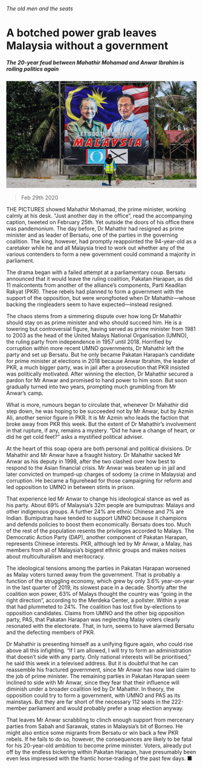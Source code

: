 ###### The old men and the seats

# A botched power grab leaves Malaysia without a government 

##### The 20-year feud between Mahathir Mohamad and Anwar Ibrahim is roiling politics again 

![image](images/20200229_ASP007.jpg) 

> Feb 29th 2020 

THE PICTURES showed Mahathir Mohamad, the prime minister, working calmly at his desk. “Just another day in the office”, read the accompanying caption, tweeted on February 25th. Yet outside the doors of his office there was pandemonium. The day before, Dr Mahathir had resigned as prime minister and as leader of Bersatu, one of the parties in the governing coalition. The king, however, had promptly reappointed the 94-year-old as a caretaker while he and all Malaysia tried to work out whether any of the various contenders to form a new government could command a majority in parliament.

The drama began with a failed attempt at a parliamentary coup. Bersatu announced that it would leave the ruling coalition, Pakatan Harapan, as did 11 malcontents from another of the alliance’s components, Parti Keadilan Rakyat (PKR). These rebels had planned to form a government with the support of the opposition, but were wrongfooted when Dr Mahathir—whose backing the ringleaders seem to have expected—instead resigned.


The chaos stems from a simmering dispute over how long Dr Mahathir should stay on as prime minister and who should succeed him. He is a towering but controversial figure, having served as prime minister from 1981 to 2003 as the head of the United Malays National Organisation (UMNO), the ruling party from independence in 1957 until 2018. Horrified by corruption within more recent UMNO governments, Dr Mahathir left the party and set up Bersatu. But he only became Pakatan Harapan’s candidate for prime minister at elections in 2018 because Anwar Ibrahim, the leader of PKR, a much bigger party, was in jail after a prosecution that PKR insisted was politically motivated. After winning the election, Dr Mahathir secured a pardon for Mr Anwar and promised to hand power to him soon. But soon gradually turned into two years, prompting much grumbling from Mr Anwar’s camp.

What is more, rumours began to circulate that, whenever Dr Mahathir did step down, he was hoping to be succeeded not by Mr Anwar, but by Azmin Ali, another senior figure in PKR. It is Mr Azmin who leads the faction that broke away from PKR this week. But the extent of Dr Mahathir’s involvement in that rupture, if any, remains a mystery. “Did he have a change of heart, or did he get cold feet?” asks a mystified political adviser.

At the heart of this soap opera are both personal and political divisions. Dr Mahathir and Mr Anwar have a fraught history. Dr Mahathir sacked Mr Anwar as his deputy in 1998, after the two clashed over how best to respond to the Asian financial crisis. Mr Anwar was beaten up in jail and later convicted on trumped-up charges of sodomy (a crime in Malaysia) and corruption. He became a figurehead for those campaigning for reform and led opposition to UMNO in between stints in prison.

That experience led Mr Anwar to change his ideological stance as well as his party. About 69% of Malaysia’s 32m people are bumiputras: Malays and other indigenous groups. A further 24% are ethnic Chinese and 7% are Indian. Bumiputras have tended to support UMNO because it champions and defends policies to boost them economically. Bersatu does too. Much of the rest of the population resents the privileges accorded to Malays. The Democratic Action Party (DAP), another component of Pakatan Harapan, represents Chinese interests. PKR, although led by Mr Anwar, a Malay, has members from all of Malaysia’s biggest ethnic groups and makes noises about multiculturalism and meritocracy.

The ideological tensions among the parties in Pakatan Harapan worsened as Malay voters turned away from the government. That is probably a function of the struggling economy, which grew by only 3.6% year-on-year in the last quarter of 2019, its slowest pace in a decade. Shortly after the coalition won power, 63% of Malays thought the country was “going in the right direction”, according to the Merdeka Center, a pollster. Within a year that had plummeted to 24%. The coalition has lost five by-elections to opposition candidates. Claims from UMNO and the other big opposition party, PAS, that Pakatan Harapan was neglecting Malay voters clearly resonated with the electorate. That, in turn, seems to have alarmed Bersatu and the defecting members of PKR.

Dr Mahathir is presenting himself as a unifying figure again, who could rise above all this infighting. “If I am allowed, I will try to form an administration that doesn’t side with any party. Only national interests will be prioritised,” he said this week in a televised address. But it is doubtful that he can reassemble his fractured government, since Mr Anwar has now laid claim to the job of prime minister. The remaining parties in Pakatan Harapan seem inclined to side with Mr Anwar, since they fear that their influence will diminish under a broader coalition led by Dr Mahathir. In theory, the opposition could try to form a government, with UMNO and PAS as its mainstays. But they are far short of the necessary 112 seats in the 222-member parliament and would probably prefer a snap election anyway.

That leaves Mr Anwar scrabbling to clinch enough support from mercenary parties from Sabah and Sarawak, states in Malaysia’s bit of Borneo. He might also entice some migrants from Bersatu or win back a few PKR rebels. If he fails to do so, however, the consequences are likely to be fatal for his 20-year-old ambition to become prime minister. Voters, already put off by the endless bickering within Pakatan Harapan, have presumably been even less impressed with the frantic horse-trading of the past few days. ■


